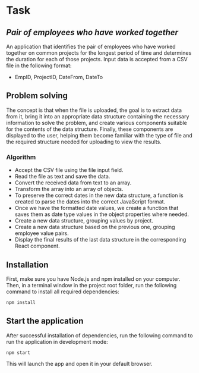 # Task

## _Pair of employees who have worked together_

An application that identifies the pair of employees who have worked together on common projects for the longest period of time and determines the duration for each of those projects.
Input data is accepted from a CSV file in the following format:

- EmpID, ProjectID, DateFrom, DateTo

## Problem solving

The concept is that when the file is uploaded, the goal is to extract data from it, bring it into an appropriate data structure containing the necessary information to solve the problem, and create various components suitable for the contents of the data structure. Finally, these components are displayed to the user, helping them become familiar with the type of file and the required structure needed for uploading to view the results.

### Algorithm

- Accept the CSV file using the file input field.
- Read the file as text and save the data.
- Convert the received data from text to an array.
- Transform the array into an array of objects.
- To preserve the correct dates in the new data structure, a function is created to parse the dates into the correct JavaScript format.
- Once we have the formatted date values, we create a function that saves them as date type values in the object properties where needed.
- Create a new data structure, grouping values by project.
- Create a new data structure based on the previous one, grouping employee value pairs.
- Display the final results of the last data structure in the corresponding React component.

## Installation

First, make sure you have Node.js and npm installed on your computer.
Then, in a terminal window in the project root folder, run the following command to install all required dependencies:

```sh
npm install
```

## Start the application

After successful installation of dependencies,
run the following command to run the application in development mode:

```sh
npm start
```

This will launch the app and open it in your default browser.
